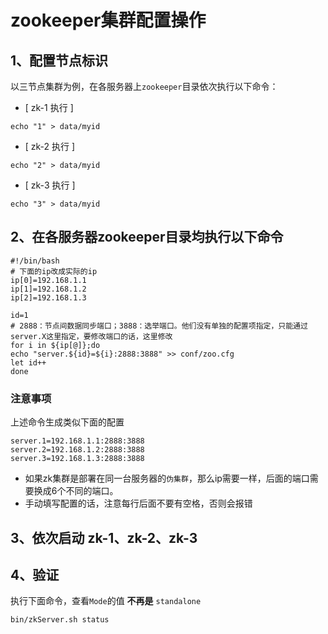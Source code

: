 
# zookeeper集群配置操作
## 1、配置节点标识
以三节点集群为例，在各服务器上`zookeeper`目录依次执行以下命令：  
- [ zk-1 执行 ]
```shell
echo "1" > data/myid
```

- [ zk-2 执行 ]
```shell
echo "2" > data/myid
```
- [ zk-3 执行 ]
```shell
echo "3" > data/myid
```


## 2、在各服务器zookeeper目录均执行以下命令
```shell
#!/bin/bash
# 下面的ip改成实际的ip
ip[0]=192.168.1.1
ip[1]=192.168.1.2
ip[2]=192.168.1.3

id=1
# 2888：节点间数据同步端口；3888：选举端口。他们没有单独的配置项指定，只能通过server.X这里指定，要修改端口的话，这里修改
for i in ${ip[@]};do
echo "server.${id}=${i}:2888:3888" >> conf/zoo.cfg
let id++
done
```
### 注意事项
上述命令生成类似下面的配置
```shell
server.1=192.168.1.1:2888:3888
server.2=192.168.1.2:2888:3888
server.3=192.168.1.3:2888:3888
```
- 如果zk集群是部署在同一台服务器的`伪集群`，那么ip需要一样，后面的端口需要换成6个不同的端口。
- 手动填写配置的话，注意每行后面不要有空格，否则会报错


## 3、依次启动 zk-1、zk-2、zk-3
## 4、验证
执行下面命令，查看`Mode`的值 **不再是** `standalone`
```shell
bin/zkServer.sh status
```